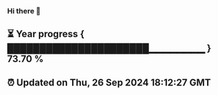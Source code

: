 ### Hi there 👋
⏳ Year progress { ██████████████████████▁▁▁▁▁▁▁▁ } 73.70 %
---
⏰ Updated on Thu, 26 Sep 2024 18:12:27 GMT
---
